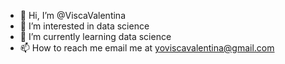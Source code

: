 - 👋 Hi, I’m @ViscaValentina
- 👀 I’m interested in data science
- 🌱 I’m currently learning data science
- 📫 How to reach me email me at yoviscavalentina@gmail.com

<!---
ViscaValentina/ViscaValentina is a ✨ special ✨ repository because its `README.md` (this file) appears on your GitHub profile.
You can click the Preview link to take a look at your changes.
--->
